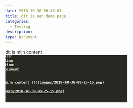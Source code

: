 ```yaml
---
date: 2018-10-30 06:45:01
title: dit is een demo page
categories:
  - Testing
description:
type: Document
---
```


dit is mijn content
![](/images/2018-10-30-08-32-41.png)
